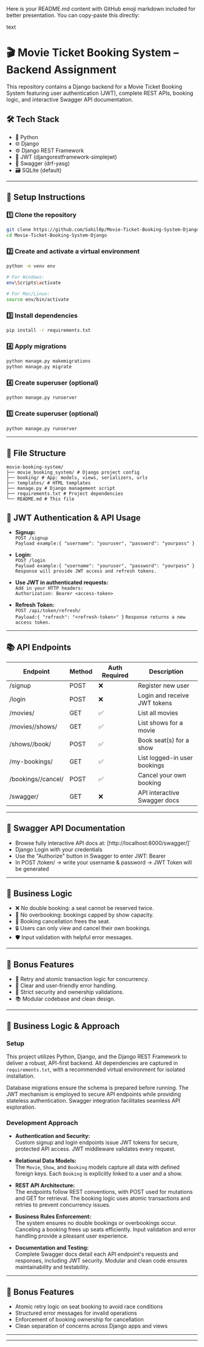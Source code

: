 
Here is your README.md content with GitHub emoji markdown included for better presentation. You can copy-paste this directly:

text
# 🎬 Movie Ticket Booking System – Backend Assignment

This repository contains a Django backend for a Movie Ticket Booking System featuring user authentication (JWT), complete REST APIs, booking logic, and interactive Swagger API documentation.

## 🛠 Tech Stack

- 🐍 Python  
- 🌐 Django  
- ⚙️ Django REST Framework  
- 🔐 JWT (djangorestframework-simplejwt)  
- 📄 Swagger (drf-yasg)  
- 🗃️ SQLite (default)

---

## 🚀 Setup Instructions

### 1️⃣ Clone the repository
```bash
git clone https://github.com/Sahil0p/Movie-Ticket-Booking-System-Django
cd Movie-Ticket-Booking-System-Django
```

### 2️⃣ Create and activate a virtual environment
```bash
python -m venv env

# For Windows:
env\Scripts\activate

# For Mac/Linux:
source env/bin/activate
```

### 3️⃣ Install dependencies
```bash
pip install -r requirements.txt
```

### 4️⃣ Apply migrations
```bash
python manage.py makemigrations  
python manage.py migrate
```


### 4️⃣ Create superuser (optional)
```bash
python manage.py runserver
```

### 5️⃣ Create superuser (optional)
```bash
python manage.py runserver
```

---

## 📂 File Structure
```plaintext
movie-booking-system/
├── movie_booking_system/ # Django project config
├── booking/ # App: models, views, serializers, urls
├── templates/ # HTML templates
├── manage.py # Django management script
├── requirements.txt # Project dependencies
└── README.md # This file
```

## 🔐 JWT Authentication & API Usage

- **Signup:**  
  `POST /signup`  
  `Payload example:{ "username": "youruser", "password": "yourpass" }`

- **Login:**  
   `POST /login`  
   `Payload example:{ "username": "youruser", "password": "yourpass" }`
   `Response will provide JWT access and refresh tokens.`

- **Use JWT in authenticated requests:**  
   `Add in your HTTP headers:`  
   `Authorization: Bearer <access-token>`
- **Refresh Token:**  
`POST /api/token/refresh/`  
`Payload:{ "refresh": "<refresh-token>" }`
`Response returns a new access token.`


---

## 📚 API Endpoints

| Endpoint                    | Method | Auth Required | Description                          |
|-----------------------------|--------|---------------|------------------------------------|
| /signup                     | POST   | ❌            | Register new user                   |
| /login                      | POST   | ❌            | Login and receive JWT tokens       |
| /movies/                    | GET    | ✅            | List all movies                    |
| /movies/<id>/shows/         | GET    | ✅            | List shows for a movie             |
| /shows/<id>/book/           | POST   | ✅            | Book seat(s) for a show            |
| /my-bookings/               | GET    | ✅            | List logged-in user bookings       |
| /bookings/<id>/cancel/      | POST   | ✅            | Cancel your own booking            |
| /swagger/                   | GET    | ❌            | API interactive Swagger docs       |

---

## 📄 Swagger API Documentation

- Browse fully interactive API docs at: [http://localhost:8000/swagger/]`
- Django Login with your credentials
- Use the "Authorize" button in Swagger to enter JWT: Bearer <token>
- In POST /token/  -> write your username & password  -> JWT Token will be generated

---

## 🎯 Business Logic

- ❌ No double booking: a seat cannot be reserved twice.  
- 🚫 No overbooking: bookings capped by show capacity.  
- 🔄 Booking cancellation frees the seat.  
- 🔒 Users can only view and cancel their own bookings.  
- 🛡️ Input validation with helpful error messages.

---

## 🌟 Bonus Features

- 🔁 Retry and atomic transaction logic for concurrency.  
- 🚨 Clear and user-friendly error handling.  
- 🔑 Strict security and ownership validations.  
- 📚 Modular codebase and clean design.

---
## 🎯 Business Logic & Approach

### Setup

This project utilizes Python, Django, and the Django REST Framework to deliver a robust, API-first backend. All dependencies are captured in `requirements.txt`, with a recommended virtual environment for isolated installation.

Database migrations ensure the schema is prepared before running. The JWT mechanism is employed to secure API endpoints while providing stateless authentication. Swagger integration facilitates seamless API exploration.

### Development Approach

- **Authentication and Security:**  
Custom signup and login endpoints issue JWT tokens for secure, protected API access. JWT middleware validates every request.

- **Relational Data Models:**  
The `Movie`, `Show`, and `Booking` models capture all data with defined foreign keys. Each `Booking` is explicitly linked to a user and a show.

- **REST API Architecture:**  
The endpoints follow REST conventions, with POST used for mutations and GET for retrieval. The booking logic uses atomic transactions and retries to prevent concurrency issues.

- **Business Rules Enforcement:**  
The system ensures no double bookings or overbookings occur. Canceling a booking frees up seats efficiently. Input validation and error handling provide a pleasant user experience.

- **Documentation and Testing:**  
Complete Swagger docs detail each API endpoint's requests and responses, including JWT security. Modular and clean code ensures maintainability and testability.

---

## 🌟 Bonus Features

- Atomic retry logic on seat booking to avoid race conditions  
- Structured error messages for invalid operations  
- Enforcement of booking ownership for cancellation  
- Clean separation of concerns across Django apps and views  

---
---
